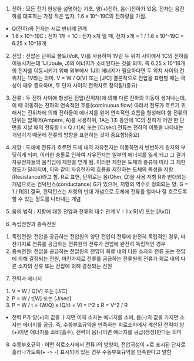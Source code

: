 1. 전하
: 모든 전기 현상을 설명하는 기초, 양(+)전하, 음(-)전하가 있음.
전자는 음전하를 대표하는 가장 작은 입자, 1.6 x 10^-19C의 전하량을 가짐.
* Q(전하)와 전자는 서로 반비례 관계
* 1.6 x 10^-19C : 전자 1개 = 1C : 전자 x개 일 때, 전자 x개 = 1 / 1.6 x 10^-19C = 6.25 x 10^18개

2. 전압
: 전압은 단위로 볼트(Volt, V)를 사용하며 1V란 두 위치 사이에서 1C의 전하를 이동시키는데 1J(Joule, J)의 에너지가 소비된다는 것을 의미.
즉 6.25 x 10^18개의 전자를 이동시키기 위해 외부에서 1J의 에너지가 필요하다면 두 위치 사이의 전위차는 1V라는 의미.
V = W / Q[V] 또는 [J/C]
결론적으로 전압을 표현할 때는 극성이 매우 중요하며, 두 단자 사이의 전위차로 정의됨!(중요)

3. 전류
: 두 전하 사이에 형성된 전압(전위차)에 의해 다른 전하의 이동이 생겨나는데, 이 떼 이동하는 전하의 연속적인 흐름(continuous flow)
따라서 전류가 흐르기 위해서는 전위차에 의해 전하들이 에너지를 얻어 연속적인 흐름을 형성해야 함
전류의 단위는 암페어(Ampere, A)를 사용하며, 1A는 1초 동안에 1C의 전하가 어떤 한 단면을 지날 때의 전류량
I = Q / t[A] 또는 [C/sec]
전류는 전하의 이동을 나타내는 개념이기 때문에 전류의 방향을 표현하는 것이 중요함!(중요)

4. 저항
: 도체에 전류가 흐르면 도체 내의 자유전자는 이동하면서 빈번하게 원자와 부딪히게 되며, 이러한 충돌로 인하여 자유전자는 일부의 에너지를 잃게 되고 그 결과 자유전자들의 움직임에 제한을 받게 됨.
이러한 제한은 도체의 종류에 따라 그 제한 정도가 달라지며, 이와 같이 자유전자의 흐름을 제한하는 도체의 특성을 저항(Resistance)라고 함.
R로 표현, 단위로는 옴(Ohm, Ω)을 사용
저항 R과 반대되는 개념으로는 컨덕턴스(conductance) G가 있으며, 저항의 역수로 정의되는 양. G = 1 / R[S]
결국, 컨덕턴스는 저항의 반대 개념으로 도체에 전류를 얼마나 잘 흐르도록 할 수 있는 정도를 나타내는 개념

5. 옴의 법칙
: 저항에 대한 전압과 전류의 대수 관계
V = I x R[V] 또는 [AxΩ]

6. 독립전원과 종속전원
1) 독립전원: 전압을 공급하는 전압원의 양단 전압이 전류에 완전히 독립적인 경우, 마찬가지로 전류를 공급하는 전류원의 전류가 전압에 완전히 독립적인 경우
2) 종속전원: 전압을 공급하는 전압원의 전압이 회로 내의 다른 소자의 전류 또는 전압에 의해 결정되는 전원, 마찬가지로 전류를 공급하는 전류원의 전류가 회로 내의 다른 소자의 전류 또는 전압에 의해 결정되는 전원

7. 전력과 에너지
1) V = W / Q[V] 또는 [J/C]
2) P = W / t[W] 또는 [J/sec]
3) P = W / t = (W/Q) x (Q/t) = VI = I^2 x R = V^2 / R
* 전력 P가 양(+)의 값을 ㅏ지면 이때 소자는 에너지를 소비, 음(-)의 값을 가지면 소자는 에너지를 공급. 즉, 수동부호규약을 만족하는 회로소자에서 계산된 전력이 양(+)이면 에너지를 소비(흡수), 전력이 음(-)이면 에너지를 공급(생성)한다는 의미

8. 수동부호규약
: 어떤 회로소자에서 전류 i의 방향이, 전압극성이 +로 표시된 단자로 흘러나가도록(+ -> -) 표시되어 있는 경우 수동부호규약을 만족한다고 말함
